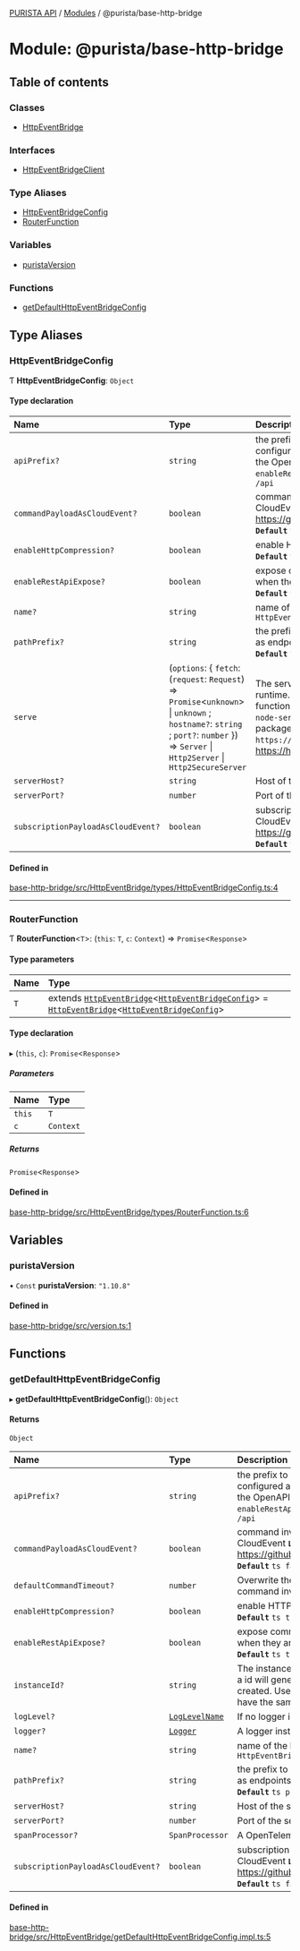 [PURISTA API](../README.md) / [Modules](../modules.md) / @purista/base-http-bridge

# Module: @purista/base-http-bridge

## Table of contents

### Classes

- [HttpEventBridge](../classes/purista_base_http_bridge.HttpEventBridge.md)

### Interfaces

- [HttpEventBridgeClient](../interfaces/purista_base_http_bridge.HttpEventBridgeClient.md)

### Type Aliases

- [HttpEventBridgeConfig](purista_base_http_bridge.md#httpeventbridgeconfig)
- [RouterFunction](purista_base_http_bridge.md#routerfunction)

### Variables

- [puristaVersion](purista_base_http_bridge.md#puristaversion)

### Functions

- [getDefaultHttpEventBridgeConfig](purista_base_http_bridge.md#getdefaulthttpeventbridgeconfig)

## Type Aliases

### HttpEventBridgeConfig

Ƭ **HttpEventBridgeConfig**: `Object`

#### Type declaration

| Name | Type | Description |
| :------ | :------ | :------ |
| `apiPrefix?` | `string` | the prefix to be used if the command is configured as REST api endpoint according to the OpenAPI defintion needs to `enableRestApiExpose` set to `true` **`Default`** ```ts /api ``` |
| `commandPayloadAsCloudEvent?` | `boolean` | command invocations are wrapped in CloudEvent **`Link`** https://github.com/cloudevents/spec/tree/v1.0 **`Default`** ```ts false ``` |
| `enableHttpCompression?` | `boolean` | enable HTTP compression in web server **`Default`** ```ts true ``` |
| `enableRestApiExpose?` | `boolean` | expose commands as regular REST endpoints when they are configured as endpoints **`Default`** ```ts true ``` |
| `name?` | `string` | name of the bridge **`Default`** ```ts HttpEventBridge ``` |
| `pathPrefix?` | `string` | the prefix to be used for exposing commands as endpoints expecting a event bus message **`Default`** ```ts purista ``` |
| `serve` | (`options`: \{ `fetch`: (`request`: `Request`) => `Promise`\<`unknown`\> \| `unknown` ; `hostname?`: `string` ; `port?`: `number`  }) => `Server` \| `Http2Server` \| `Http2SecureServer` | The serve function is depending on the runtime. - Bun: `Bun.serve` - Node.js: `serve` function from additional package `@hono/hono-node-server` - Deno: `serve` function from package `https://deno.land/std/http/server.ts` **`See`** https://hono.dev |
| `serverHost?` | `string` | Host of the server. **`Default`** ```ts 127.0.0.1 ``` |
| `serverPort?` | `number` | Port of the server. **`Default`** ```ts 8080 ``` |
| `subscriptionPayloadAsCloudEvent?` | `boolean` | subscription invocations are wrapped in CloudEvent **`Link`** https://github.com/cloudevents/spec/tree/v1.0 **`Default`** ```ts false ``` |

#### Defined in

[base-http-bridge/src/HttpEventBridge/types/HttpEventBridgeConfig.ts:4](https://github.com/puristajs/purista/blob/master/packages/base-http-bridge/src/HttpEventBridge/types/HttpEventBridgeConfig.ts#L4)

___

### RouterFunction

Ƭ **RouterFunction**\<`T`\>: (`this`: `T`, `c`: `Context`) => `Promise`\<`Response`\>

#### Type parameters

| Name | Type |
| :------ | :------ |
| `T` | extends [`HttpEventBridge`](../classes/purista_base_http_bridge.HttpEventBridge.md)\<[`HttpEventBridgeConfig`](purista_base_http_bridge.md#httpeventbridgeconfig)\> = [`HttpEventBridge`](../classes/purista_base_http_bridge.HttpEventBridge.md)\<[`HttpEventBridgeConfig`](purista_base_http_bridge.md#httpeventbridgeconfig)\> |

#### Type declaration

▸ (`this`, `c`): `Promise`\<`Response`\>

##### Parameters

| Name | Type |
| :------ | :------ |
| `this` | `T` |
| `c` | `Context` |

##### Returns

`Promise`\<`Response`\>

#### Defined in

[base-http-bridge/src/HttpEventBridge/types/RouterFunction.ts:6](https://github.com/puristajs/purista/blob/master/packages/base-http-bridge/src/HttpEventBridge/types/RouterFunction.ts#L6)

## Variables

### puristaVersion

• `Const` **puristaVersion**: ``"1.10.8"``

#### Defined in

[base-http-bridge/src/version.ts:1](https://github.com/puristajs/purista/blob/master/packages/base-http-bridge/src/version.ts#L1)

## Functions

### getDefaultHttpEventBridgeConfig

▸ **getDefaultHttpEventBridgeConfig**(): `Object`

#### Returns

`Object`

| Name | Type | Description |
| :------ | :------ | :------ |
| `apiPrefix?` | `string` | the prefix to be used if the command is configured as REST api endpoint according to the OpenAPI defintion needs to `enableRestApiExpose` set to `true` **`Default`** ```ts /api ``` |
| `commandPayloadAsCloudEvent?` | `boolean` | command invocations are wrapped in CloudEvent **`Link`** https://github.com/cloudevents/spec/tree/v1.0 **`Default`** ```ts false ``` |
| `defaultCommandTimeout?` | `number` | Overwrite the hardcoded default timeout of command invocations |
| `enableHttpCompression?` | `boolean` | enable HTTP compression in web server **`Default`** ```ts true ``` |
| `enableRestApiExpose?` | `boolean` | expose commands as regular REST endpoints when they are configured as endpoints **`Default`** ```ts true ``` |
| `instanceId?` | `string` | The instance id of the event bridge. If not set, a id will generated each time a instance is created. Use this if there is a need to always have the same instance id. |
| `logLevel?` | [`LogLevelName`](purista_core.md#loglevelname) | If no logger instance is given, use this log level |
| `logger?` | [`Logger`](../classes/purista_core.Logger.md) | A logger instance |
| `name?` | `string` | name of the bridge **`Default`** ```ts HttpEventBridge ``` |
| `pathPrefix?` | `string` | the prefix to be used for exposing commands as endpoints expecting a event bus message **`Default`** ```ts purista ``` |
| `serverHost?` | `string` | Host of the server. **`Default`** ```ts 127.0.0.1 ``` |
| `serverPort?` | `number` | Port of the server. **`Default`** ```ts 8080 ``` |
| `spanProcessor?` | `SpanProcessor` | A OpenTelemetry span processor |
| `subscriptionPayloadAsCloudEvent?` | `boolean` | subscription invocations are wrapped in CloudEvent **`Link`** https://github.com/cloudevents/spec/tree/v1.0 **`Default`** ```ts false ``` |

#### Defined in

[base-http-bridge/src/HttpEventBridge/getDefaultHttpEventBridgeConfig.impl.ts:5](https://github.com/puristajs/purista/blob/master/packages/base-http-bridge/src/HttpEventBridge/getDefaultHttpEventBridgeConfig.impl.ts#L5)
